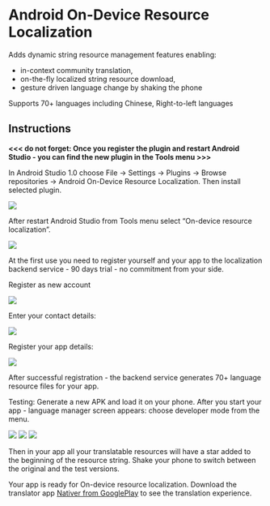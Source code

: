 Android On-Device Resource Localization
=======================================

Adds dynamic string resource management features enabling:

* in-context community translation,
* on-the-fly localized string resource download,
* gesture driven language change by shaking the phone

Supports 70+ languages including Chinese, Right-to-left languages

Instructions
------------

__<<< do not forget: Once you register the plugin and restart Android Studio - you can find the new  plugin in the Tools menu >>>__

In Android Studio 1.0 choose File -> Settings -> Plugins -> Browse repositories -> Android On-Device Resource Localization. 
Then install selected plugin.

![](file:///home/dongo/workspace/NativerAdmin/doc/images/1_install_plugin.png)

After restart Android Studio from Tools menu select “On-device resource localization”.

![](file:///home/dongo/workspace/NativerAdmin/doc/images/2_tools_menu.png)

At the first use you need to register yourself and your app to the localization 
backend service - 90 days trial - no commitment from your side.

Register as new account

![](file:///home/dongo/workspace/NativerAdmin/doc/images/3_register_new_account.png)

Enter your contact details:

![](file:///home/dongo/workspace/NativerAdmin/doc/images/4_register_new_account_2.png)

Register your app details:

![](file:///home/dongo/workspace/NativerAdmin/doc/images/5_register_your_app.png)


After successful registration - the backend service generates 70+ language resource files for your app. 

Testing: Generate a new APK and load it on your phone.
After you start your app - language manager screen appears: choose developer mode from the menu.

![](file:///home/dongo/workspace/NativerAdmin/doc/images/6_welcome_ui.png)
![](file:///home/dongo/workspace/NativerAdmin/doc/images/7_welcome_ui_2.png)
![](file:///home/dongo/workspace/NativerAdmin/doc/images/8_pseudo_translation.png)


Then in your app all your translatable resources will have a star added to the beginning of the resource string. 
Shake your phone to switch between the original and the test versions. 

Your app is ready for On-device resource localization.
Download the translator app [Nativer from GooglePlay](https://play.google.com/store/apps/details?id=com.transround.nativer&referrer=utm_source%3Dgithub%26utm_medium%3Dreferral%26utm_campaign%3Don-device-leiras) to see the translation experience. 



